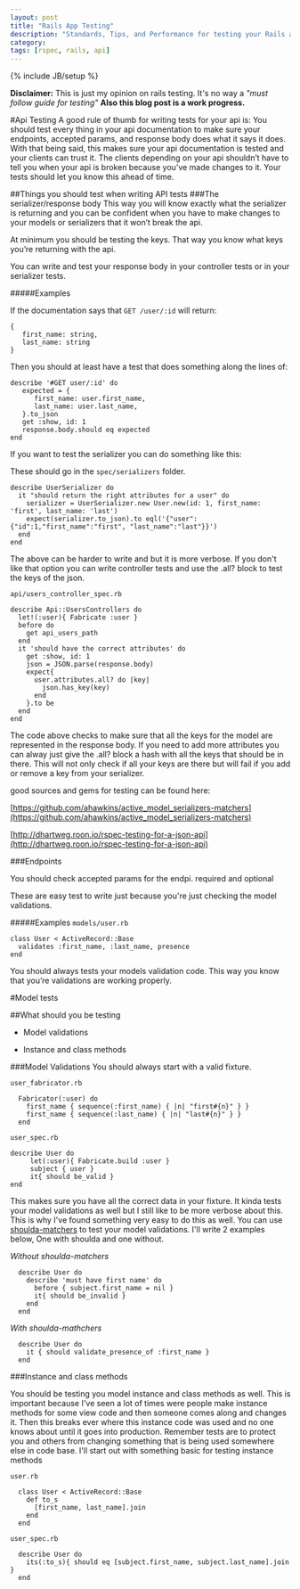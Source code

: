 ```yaml
---
layout: post
title: "Rails App Testing"
description: "Standards, Tips, and Performance for testing your Rails app"
category:
tags: [rspec, rails, api]
---
```

{% include JB/setup %}


__Disclaimer:__ This is just my opinion on rails testing. It's no way a *"must follow guide for testing"* __Also this blog post is a work progress.__

#Api Testing
A good rule of thumb for writing tests for your api is: You should test every thing in your api documentation to make sure your endpoints, accepted params, and response body does what it says it does. With that being said, this makes sure your api documentation is tested and your clients can trust it. The clients depending on your api shouldn’t have to tell you when your api is broken because you’ve made changes to it. Your tests should let you know this ahead of time.

##Things you should test when writing API tests
###The serializer/response body
This way you will know exactly what the serializer is returning and you can be confident when you have to make changes to your models or serializers that it won’t break the api.  

At minimum you should be testing the keys. That way you know what keys you’re returning with the api.

You can write and test your response body in your controller tests or in your serializer tests.

#####Examples

If the documentation says that `GET /user/:id` will return:

    {
       first_name: string,
       last_name: string
    }
Then you should at least have a test that does something along the lines of:

    describe '#GET user/:id' do
       expected = {
          first_name: user.first_name,
          last_name: user.last_name,
       }.to_json
       get :show, id: 1
       response.body.should eq expected
    end

If you want to test the serializer you can do something like this:

These should go in the `spec/serializers` folder.

    describe UserSerializer do  
      it "should return the right attributes for a user" do
        serializer = UserSerializer.new User.new(id: 1, first_name: 'first', last_name: 'last')
        expect(serializer.to_json).to eql('{"user":{"id":1,"first_name":"first", "last_name":"last"}}')  
      end
    end

The above can be harder to write and but it is more verbose. If you don't like that option you can write controller tests and use the .all? block to test the keys of the json.

`api/users_controller_spec.rb`

    describe Api::UsersControllers do
      let!(:user){ Fabricate :user }
      before do
        get api_users_path
      end
      it 'should have the correct attributes' do
        get :show, id: 1
        json = JSON.parse(response.body)  
        expect{
          user.attributes.all? do |key|
            json.has_key(key)
          end
        }.to be
      end
    end

The code above checks to make sure that all the keys for the model are represented in the response body. If you need to add more attributes you can alway just give the .all? block a hash with all the keys that should be in there. This will not only check if all your keys are there but will fail if you add or remove a key from your serializer.

good sources and gems for testing can be found here:

[https://github.com/ahawkins/active_model_serializers-matchers](https://github.com/ahawkins/active_model_serializers-matchers)

[http://dhartweg.roon.io/rspec-testing-for-a-json-api](http://dhartweg.roon.io/rspec-testing-for-a-json-api)

###Endpoints

You should check accepted params for the endpi. required and optional

These are easy test to write just because you're just checking the model validations.

#####Examples
`models/user.rb`

    class User < ActiveRecord::Base
      validates :first_name, :last_name, presence
    end

You should always tests your models validation code. This way you know that you’re validations are working properly.

#Model tests

##What should you be testing

   * Model validations

   * Instance and class methods

###Model Validations
You should always start with a valid fixture.

`user_fabricator.rb`

      Fabricator(:user) do
        first_name { sequence(:first_name) { |n| "first#{n}" } }
        first_name { sequence(:last_name) { |n| "last#{n}" } }
      end

`user_spec.rb`

    describe User do
         let(:user){ Fabricate.build :user }
         subject { user }
         it{ should be_valid }
    end

This makes sure you have all the correct data in your fixture. It kinda tests your model validations as well but I still like to be more verbose about this. This is why I've found something very easy to do this as well. You can use [shoulda-matchers](https://github.com/thoughtbot/shoulda-matchers) to test your model validations. I'll write 2 examples below, One with shoulda and one without.

*Without shoulda-matchers*

      describe User do
        describe 'must have first name' do
          before { subject.first_name = nil }
          it{ should be_invalid }
        end
      end

*With shoulda-mathchers*

      describe User do
        it { should validate_presence_of :first_name }
      end


###Instance and class methods

You should be testing you model instance and class methods as well. This is important because I've seen a lot of times were people make instance methods for some view code and then someone comes along and changes it. Then this breaks ever where this instance code was used and no one knows about until it goes into production. Remember tests are to protect you and others from changing something that is being used somewhere else in code base. I'll start out with something basic for testing instance methods


`user.rb`

      class User < ActiveRecord::Base
        def to_s
          [first_name, last_name].join
        end
      end

`user_spec.rb`

      describe User do
        its(:to_s){ should eq [subject.first_name, subject.last_name].join }
      end
